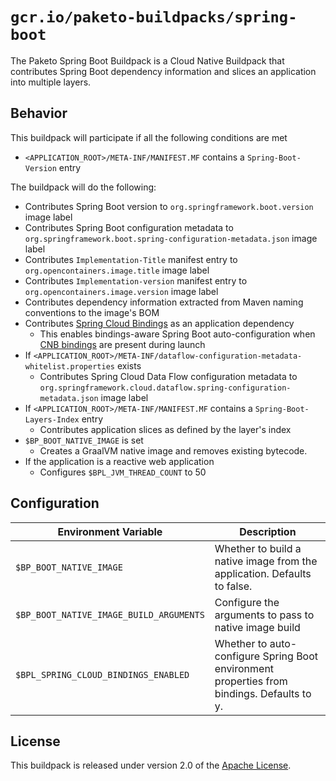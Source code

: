 # `gcr.io/paketo-buildpacks/spring-boot`
The Paketo Spring Boot Buildpack is a Cloud Native Buildpack that contributes Spring Boot dependency information and slices an application into multiple layers.

## Behavior
This buildpack will participate if all the following conditions are met

* `<APPLICATION_ROOT>/META-INF/MANIFEST.MF` contains a `Spring-Boot-Version` entry

The buildpack will do the following:

* Contributes Spring Boot version to `org.springframework.boot.version` image label
* Contributes Spring Boot configuration metadata to `org.springframework.boot.spring-configuration-metadata.json` image label
* Contributes `Implementation-Title` manifest entry to `org.opencontainers.image.title` image label
* Contributes `Implementation-version` manifest entry to `org.opencontainers.image.version` image label
* Contributes dependency information extracted from Maven naming conventions to the image's BOM
* Contributes [Spring Cloud Bindings][b] as an application dependency
  * This enables bindings-aware Spring Boot auto-configuration when [CNB bindings][c] are present during launch
* If `<APPLICATION_ROOT>/META-INF/dataflow-configuration-metadata-whitelist.properties` exists
  * Contributes Spring Cloud Data Flow configuration metadata to `org.springframework.cloud.dataflow.spring-configuration-metadata.json` image label
* If `<APPLICATION_ROOT>/META-INF/MANIFEST.MF` contains a `Spring-Boot-Layers-Index` entry
  * Contributes application slices as defined by the layer's index
* `$BP_BOOT_NATIVE_IMAGE` is set
  * Creates a GraalVM native image and removes existing bytecode.
* If the application is a reactive web application
  * Configures `$BPL_JVM_THREAD_COUNT` to 50

[b]: https://github.com/spring-cloud/spring-cloud-bindings
[c]: https://github.com/buildpacks/spec/blob/main/extensions/bindings.md

## Configuration
| Environment Variable | Description
| -------------------- | -----------
| `$BP_BOOT_NATIVE_IMAGE` | Whether to build a native image from the application.  Defaults to false.
| `$BP_BOOT_NATIVE_IMAGE_BUILD_ARGUMENTS` | Configure the arguments to pass to native image build
| `$BPL_SPRING_CLOUD_BINDINGS_ENABLED` | Whether to auto-configure Spring Boot environment properties from bindings.  Defaults to y.

## License
This buildpack is released under version 2.0 of the [Apache License][a].

[a]: http://www.apache.org/licenses/LICENSE-2.0
